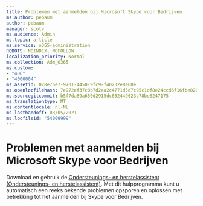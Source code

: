 ```yaml
---
title: Problemen met aanmelden bij Microsoft Skype voor Bedrijven
ms.author: pebaum
author: pebaum
manager: scotv
ms.audience: Admin
ms.topic: article
ms.service: o365-administration
ROBOTS: NOINDEX, NOFOLLOW
localization_priority: Normal
ms.collection: Adm_O365
ms.custom:
- "406"
- "4000004"
ms.assetid: 028e76e7-9701-4450-9fc9-f40232e8e68e
ms.openlocfilehash: 7e972ef37c0b7d2aa2c4771d5d7c95c1df8e24ccd6f16fbe020900d10ea42de0
ms.sourcegitcommit: b5f7da89a650d2915dc652449623c78be6247175
ms.translationtype: MT
ms.contentlocale: nl-NL
ms.lasthandoff: 08/05/2021
ms.locfileid: "54009999"
---
```

# <a name="problems-signing-in-to-microsoft-skype-for-business"></a>Problemen met aanmelden bij Microsoft Skype voor Bedrijven

Download en gebruik de [Ondersteunings- en herstelassistent (Ondersteunings- en herstelassistent)](https://aka.ms/SaRA-SkypeForBusinessSignIn).
Met dit hulpprogramma kunt u automatisch een reeks bekende problemen opsporen en oplossen met betrekking tot het aanmelden bij Skype voor Bedrijven.